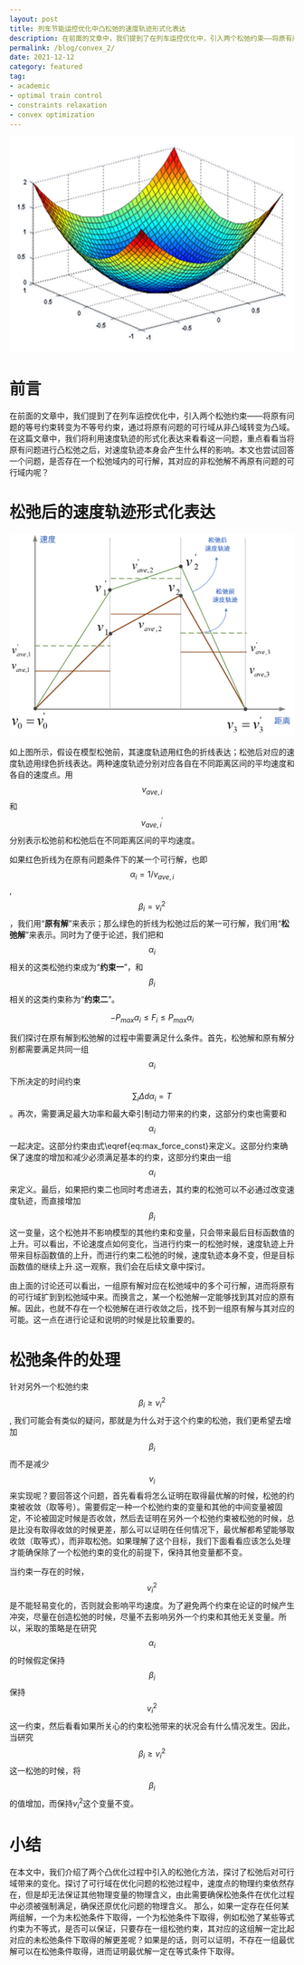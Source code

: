 ```yaml
---
layout: post
title: 列车节能运控优化中凸松弛的速度轨迹形式化表达
description: 在前面的文章中，我们提到了在列车运控优化中，引入两个松弛约束——将原有问题的等号约束转变为不等号约束，通过将原有问题的可行域从非凸域转变为凸域。在这篇文章中，我们将利用速度轨迹的形式化表达来看看这一问题，重点看看当将原有问题进行凸松弛之后，对速度轨迹本身会产生什么样的影响。本文也尝试回答一个问题，是否存在一个松弛域内的可行解，其对应的非松弛解不再原有问题的可行域内呢？
permalink: /blog/convex_2/
date: 2021-12-12
category: featured
tag:
- academic
- optimal train control
- constraints relaxation
- convex optimization
---
```


![Quadratic Function](/images/blog/Quadratic-Function.png "Quadratic Function")
# 前言
在前面的文章中，我们提到了在列车运控优化中，引入两个松弛约束——将原有问题的等号约束转变为不等号约束，通过将原有问题的可行域从非凸域转变为凸域。在这篇文章中，我们将利用速度轨迹的形式化表达来看看这一问题，重点看看当将原有问题进行凸松弛之后，对速度轨迹本身会产生什么样的影响。本文也尝试回答一个问题，是否存在一个松弛域内的可行解，其对应的非松弛解不再原有问题的可行域内呢？

# 松弛后的速度轨迹形式化表达
![Speed trajectory updates with relaxation](/images/blog/convex_relax_speed.png "Speed trajectory updates with relaxation")

如上图所示，假设在模型松弛前，其速度轨迹用红色的折线表达；松弛后对应的速度轨迹用绿色折线表达。两种速度轨迹分别对应各自在不同距离区间的平均速度和各自的速度点。用$$v_{ave,i}$$和$$v^{'}_{ave,i}$$ 分别表示松弛前和松弛后在不同距离区间的平均速度。

如果红色折线为在原有问题条件下的某一个可行解，也即$$\alpha_i=1/v_{ave,i}$$, $$\beta_i=v_i^2$$，我们用“**原有解**”来表示；那么绿色的折线为松弛过后的某一可行解，我们用“**松弛解**”来表示。同时为了便于论述，我们把和$$\alpha_i$$相关的这类松弛约束成为“**约束一**”，和$$\beta_i$$相关的这类约束称为“**约束二**”。

$$
\begin{equation}
\label{eq:max_force_const}
-P_{max}\alpha_i \leq F_i \leq P_{max}\alpha_i
\end{equation}
$$

我们探讨在原有解到松弛解的过程中需要满足什么条件。首先，松弛解和原有解分别都需要满足共同一组$$\alpha_i$$下所决定的时间约束$$\sum_i \Delta d \alpha_i=T$$。再次，需要满足最大功率和最大牵引制动力带来的约束，这部分约束也需要和$$\alpha_i$$一起决定。这部分约束由式\eqref{eq:max_force_const}来定义。这部分约束确保了速度的增加和减少必须满足基本的约束，这部分约束由一组$$\alpha_i$$来定义。最后，如果把约束二也同时考虑进去，其约束的松弛可以不必通过改变速度轨迹，而直接增加$$\beta_i$$这一变量，这个松弛并不影响模型的其他约束和变量，只会带来最后目标函数值的上升。可以看出，不论速度点如何变化，当进行约束一的松弛时候，速度轨迹上升带来目标函数值的上升，而进行约束二松弛的时候，速度轨迹本身不变，但是目标函数值的继续上升.这一观察，我们会在后续文章中探讨。

由上面的讨论还可以看出，一组原有解对应在松弛域中的多个可行解，进而将原有的可行域扩到到松弛域中来。而换言之，某一个松弛解一定能够找到其对应的原有解。因此，也就不存在一个松弛解在进行收敛之后，找不到一组原有解与其对应的可能。这一点在进行论证和说明的时候是比较重要的。

# 松弛条件的处理
针对另外一个松弛约束$$\beta_i\geq v_i^2$$, 我们可能会有类似的疑问，那就是为什么对于这个约束的松弛，我们更希望去增加$$\beta_i$$而不是减少$$v_i$$来实现呢？要回答这个问题，首先看看将怎么证明在取得最优解的时候，松弛的约束被收敛（取等号）。需要假定一种一个松弛约束的变量和其他的中间变量被固定，不论被固定时候是否收敛，然后去证明在另外一个松弛约束被松弛的时候，总是比没有取得收敛的时候更差，那么可以证明在任何情况下，最优解都希望能够取收敛（取等式），而非取松弛。如果理解了这个目标，我们下面看看应该怎么处理才能确保除了一个松弛约束的变化的前提下，保持其他变量都不变。

当约束一存在的时候，$$v_i^2$$是不能轻易变化的，否则就会影响平均速度。为了避免两个约束在论证的时候产生冲突，尽量在创造松弛的时候，尽量不去影响另外一个约束和其他无关变量。所以，采取的策略是在研究$$\alpha_i$$的时候假定保持$$\beta_i$$保持$$v_i^2$$这一约束，然后看看如果所关心的约束松弛带来的状况会有什么情况发生。因此，当研究$$\beta_i \geq v_i^2$$这一松弛的时候，将$$\beta_i$$的值增加，而保持$v_i^2$这个变量不变。

# 小结
在本文中，我们介绍了两个凸优化过程中引入的松弛化方法，探讨了松弛后对可行域带来的变化。探讨了可行域在优化问题的松弛过程中，速度点的物理约束依然存在，但是却无法保证其他物理变量的物理含义，由此需要确保松弛条件在优化过程中必须被强制满足，确保还原优化问题的物理含义。 那么，如果一定存在任何某两组解，一个为未松弛条件下取得，一个为松弛条件下取得，例如松弛了某些等式约束为不等式，是否可以保证，只要存在一组松弛约束，其对应的这组解一定比起对应的未松弛条件下取得的解更差呢？如果是的话，则可以证明，不存在一组最优解可以在松弛条件取得，进而证明最优解一定在等式条件下取得。
